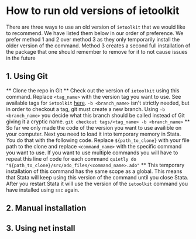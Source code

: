 # How to run old versions of ietoolkit

There are three ways to use an old version of `ietoolkit` that we would like to recommend. We have listed them below in our order of preference. We prefer method 1 and 2 over method 3 as they only temporarily install the older version of the command. Method 3 creates a second full installation of the package that one should remember to remove for it to not cause issues in the future

## 1. Using Git

** Clone the repo in Git
** Check out the version of `ietoolkit` using this command.
Replace `<tag_name>` with the version tag you want to use.
See available tags for `ietoolkit` [here](https://github.com/worldbank/ietoolkit/tags).
`-b <branch_name>` isn't strictly needed,
but in order to checkout a tag,
git must create a new branch.
Using `-b <branch_name>` you decide what this branch should be called
 instead of Git giving it a cryptic name.
`git checkout tags/<tag_name> -b <branch_name>`
** So far we only made the code of the version you want to use availible on your computer. Next you need to load it into temporary memory in Stata. You do that with the following code. Replace `${path_to_clone}` with your file path to the clone and replace `<command_name>` with the specific command you want to use. If you want to use multiple commands you will have to repeat this line of code for each command
`quietly do "${path_to_clone}/src/ado_files/<command_name>.ado"`
** This temporary installation of this command has the same scope as a global.
This means that Stata will keep using this version of the command until you close Stata.
After you restart Stata it will use the version of the `ietoolkit` command
you have installed using `ssc` again.

## 2. Manual installation


## 3. Using net install
